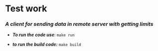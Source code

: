 # Test work 
###  ***A client for sending data in remote server with getting limits*** 



- ***To run the code use***:
``make run``

- ***to run the build code:***
``make build``

